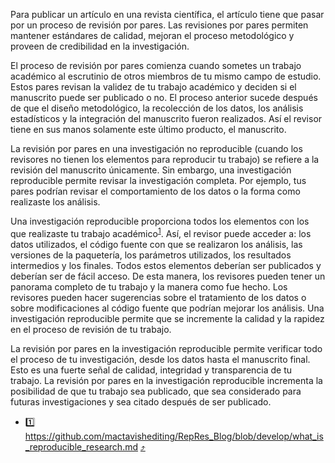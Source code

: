 Para publicar un artículo en una revista científica, el artículo tiene que pasar por un proceso de
revisión por pares. Las revisiones por pares permiten mantener estándares de calidad, mejoran el
proceso metodológico y proveen de credibilidad en la investigación.

El proceso de revisión por pares comienza cuando sometes un trabajo académico al escrutinio de otros
miembros de tu mismo campo de estudio. Estos pares revisan la validez de tu trabajo académico y
deciden si el manuscrito puede ser publicado o no. El proceso anterior sucede después de que el
diseño metodológico, la recolección de los datos, los análisis estadísticos y la integración del
manuscrito fueron realizados. Así el revisor tiene en sus manos solamente este último producto, el
manuscrito.

La revisión por pares en una investigación no reproducible (cuando los revisores no tienen los
elementos para reproducir tu trabajo) se refiere a la revisión del manuscrito únicamente. Sin
embargo, una investigación reproducible permite revisar la investigación completa. Por ejemplo, tus
pares podrían revisar el comportamiento de los datos o la forma como realizaste los análisis.

Una investigación reproducible proporciona todos los elementos con los que realizaste tu trabajo
académico<sup id = "1">[1](#rep-res)</sup>. Así, el revisor puede acceder a: los datos utilizados,
el código fuente con que se realizaron los análisis, las versiones de la paquetería, los parámetros
utilizados, los resultados intermedios y los finales. Todos estos elementos deberían ser publicados
y deberían ser de fácil acceso. De esta manera, los revisores pueden tener un panorama completo de
tu trabajo y la manera como fue hecho. Los revisores pueden hacer sugerencias sobre el tratamiento
de los datos o sobre modificaciones al código fuente que podrían mejorar los análisis. Una
investigación reproducible permite que se incremente la calidad y la rapidez en el proceso de
revisión de tu trabajo.

La revisión por pares en la investigación reproducible permite verificar todo el proceso de tu
investigación, desde los datos hasta el manuscrito final. Esto es una fuerte señal de calidad,
integridad y transparencia de tu trabajo. La revisión por pares en la investigación reproducible
incrementa la posibilidad de que tu trabajo sea publicado, que sea considerado para futuras
investigaciones y sea citado después de ser publicado.

- <a name="rep-res">1️⃣</a>
  https://github.com/mactavishediting/RepRes_Blog/blob/develop/what_is_reproducible_research.md
  [⤴️](#1)
